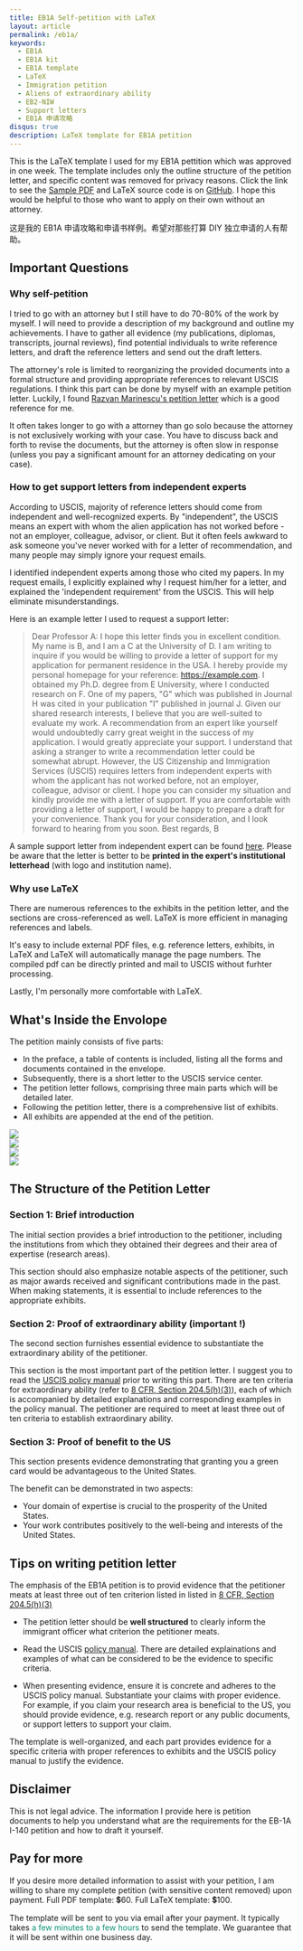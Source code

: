 ```yaml
---
title: EB1A Self-petition with LaTeX
layout: article
permalink: /eb1a/
keywords:
  - EB1A
  - EB1A kit
  - EB1A template
  - LaTeX
  - Immigration petition
  - Aliens of extraordinary ability
  - EB2-NIW
  - Support letters
  - EB1A 申请攻略
disqus: true
description: LaTeX template for EB1A petition
---
```


<script async
  src="https://js.stripe.com/v3/buy-button.js">
</script>

This is the LaTeX template I used for my EB1A pettition which was approved in one week.
The template includes only the outline structure of the petition letter, and specific content was removed for privacy reasons.
Click the link to see the [Sample PDF](/images/eb1a/eb1a-sample.pdf) and LaTeX source code is on [GitHub](https://github.com/batchfy/eb1a).
I hope this would be helpful to those who want to apply on their own without an attorney.

这是我的 EB1A 申请攻略和申请书样例。希望对那些打算 DIY 独立申请的人有帮助。

## Important Questions
### Why self-petition
I tried to go with an attorney but I still have to do 70-80% of the work by myself.
I will need to provide a description of my background and outline my achievements.
I have to gather all evidence (my publications, diplomas, transcripts, journal reviews),
find potential individuals to write reference letters,
and draft the reference letters and send out the draft letters.

The attorney's role is limited to reorganizing the provided documents into a formal structure and providing appropriate references to relevant USCIS regulations.
I think this part can be done by myself with an example petition letter.
Luckily, I found [Razvan Marinescu's petition letter](https://razvanmarinescu.github.io/assets/main.pdf) which is a good reference for me.

It often takes longer to go with a attorney than go solo because the attorney is not exclusively working with your case.
You have to discuss back and forth to revise the documents,
but the attorney is often slow in response
(unless you pay a significant amount for an attorney dedicating on your case).

### How to get support letters from independent experts
According to USCIS, majority of reference letters should come from independent and well-recognized experts.
By "independent", the USCIS means an expert with whom the alien application has not worked before - not an employer, colleague, advisor, or client. 
But it often feels awkward to ask someone you've never worked with for a letter of recommendation,
and many people may simply ignore your request emails.

I identified independent experts among those who cited my papers.
In my request emails, I explicitly explained why I request him/her for a letter,
and explained the 'independent requirement' from the USCIS.
This will help eliminate misunderstandings.

Here is an example letter I used to request a support letter:
> Dear Professor A: I hope this letter finds you in excellent condition. My name is B, and I am a C at the University of D. I am writing to inquire if you would be willing to provide a letter of support for my application for permanent residence in the USA. I hereby provide my personal homepage for your reference: https://example.com. I obtained my Ph.D. degree from E University, where I conducted research on F. One of my papers, "G" which was published in Journal H was cited in your publication "I" published in journal J. Given our shared research interests, I believe that you are well-suited to evaluate my work. A recommendation from an expert like yourself would undoubtedly carry great weight in the success of my application. I would greatly appreciate your support. I understand that asking a stranger to write a recommendation letter could be somewhat abrupt. However, the US Citizenship and Immigration Services (USCIS) requires letters from independent experts with whom the applicant has not worked before, not an employer, colleague, advisor or client.
I hope you can consider my situation and kindly provide me with a letter of support. If you are comfortable with providing a letter of support, I would be happy to prepare a draft for your convenience. Thank you for your consideration, and I look forward to hearing from you soon. Best regards, B

A sample support letter from independent expert can be found [here](/images/eb1a/sample-letter-of-support-from-independent-expert.pdf).
Please be aware that the letter is better to be **printed in the expert's institutional letterhead** (with logo and institution name).

### Why use LaTeX
There are numerous references to the exhibits in the petition letter, and the sections are cross-referenced as well.
LaTeX is more efficient in managing references and labels.

It's easy to include external PDF files, e.g. reference letters, exhibits, in LaTeX and LaTeX will automatically
manage the page numbers.
The compiled pdf can be directly printed and mail to USCIS without furhter processing.

Lastly, I'm personally more comfortable with LaTeX.


## What's Inside the Envolope
The petition mainly consists of five parts:

* In the preface, a table of contents is included, listing all the forms and documents contained in the envelope.
* Subsequently, there is a short letter to the USCIS service center.
* The petition letter follows, comprising three main parts which will be detailed later.
* Following the petition letter, there is a comprehensive list of exhibits.
* All exhibits are appended at the end of the petition.

<div class="container">
    <div class="row">
        <div class="col-12 col-md-6 col-lg-3">
            <img src='/images/eb1a/eb1a-page-0.jpg'>
        </div>
        <div class="col-12 col-md-6 col-lg-3">
            <img src='/images/eb1a/eb1a-page-1.jpg'>
        </div>
        <div class="col-12 col-md-6 col-lg-3">
            <img src='/images/eb1a/eb1a-page-2.jpg'>
        </div>
        <div class="col-12 col-md-6 col-lg-3">
            <img src='/images/eb1a/eb1a-page-3.jpg'>
        </div>
    </div>
</div>

## The Structure of the Petition Letter

### Section 1: Brief introduction
The initial section provides a brief introduction to the petitioner, including the institutions from which they obtained their degrees and their area of expertise (research areas).

This section should also emphasize notable aspects of the petitioner, such as major awards received and significant contributions made in the past.
When making statements, it is essential to include references to the appropriate exhibits.

### Section 2: Proof of extraordinary ability (important !)
The second section furnishes essential evidence to substantiate the extraordinary ability of the petitioner.

This section is the most important part of the petition letter. I suggest you to read the [USCIS policy manual](https://www.uscis.gov/policy-manual/volume-6-part-f-chapter-2) prior to writing this part.
There are ten criteria for extraordinary ability (refer to [8 CFR, Section 204.5(h)(3)](https://www.law.cornell.edu/cfr/text/8/204.5)), each of which is accompanied by detailed explanations and corresponding examples in the policy manual.
The petitioner are required to meet at least three out of ten criteria to establish extraordinary ability.


### Section 3: Proof of benefit to the US
This section presents evidence demonstrating that granting you a green card would be advantageous to the United States.

The benefit can be demonstrated in two aspects:

* Your domain of expertise is crucial to the prosperity of the United States.
* Your work contributes positively to the well-being and interests of the United States.

## Tips on writing petition letter
The emphasis of the EB1A petition is to provid evidence that the petitioner meats at least three out of ten criterion listed in listed in [8 CFR, Section 204.5(h)(3)](https://www.law.cornell.edu/cfr/text/8/204.5)

* The petition letter should be **well structured** to clearly inform the immigrant officer what criterion the petitioner meats.

* Read the USCIS [policy manual](https://www.uscis.gov/policy-manual/volume-6-part-f-chapter-2). There are detailed explainations and examples of what can be considered to be the evidence to specific criteria.

* When presenting evidence, ensure it is concrete and adheres to the USCIS policy manual. Substantiate your claims with proper evidence. For example, if you claim your research area is beneficial to the US, you should provide evidence, e.g. research report or any public documents, or support letters to support your claim.

The template is well-organized, and each part provides evidence for a specific criteria with proper references to exhibits and the USCIS policy manual to justify the evidence.

## Disclaimer
This is not legal advice. The information I provide here is petition documents to help you understand what are the requirements for the EB-1A I-140 petition and how to draft it yourself.

## Pay for more
If you desire more detailed information to assist with your petition, I am willing to share my complete petition (with sensitive content removed) upon payment. Full PDF template: 💲60. Full LaTeX template: 💲100.
<div class='container mt-5'>
    <stripe-buy-button
    buy-button-id="buy_btn_1OjbvWCkuXBpFvcF9jpKqwUs"
    publishable-key="pk_live_51OjbpgCkuXBpFvcFYclWnG7Ofy881Ypcdspt1qCfTuyADwfSPGLylDGXjBJ2UByOuL3arZFnlT0yXWIabE3PpRxk00ynsXOGAc"
    ></stripe-buy-button>
    <stripe-buy-button
    buy-button-id="buy_btn_1Ojc3uCkuXBpFvcFWHzUA9dR"
    publishable-key="pk_live_51OjbpgCkuXBpFvcFYclWnG7Ofy881Ypcdspt1qCfTuyADwfSPGLylDGXjBJ2UByOuL3arZFnlT0yXWIabE3PpRxk00ynsXOGAc"
    ></stripe-buy-button>
</div>

The template will be sent to you via email after your payment.
It typically takes <span style='color: #0D9276'>a few minutes to a few hours</span> to send the template.
We guarantee that it will be sent within one business day.



